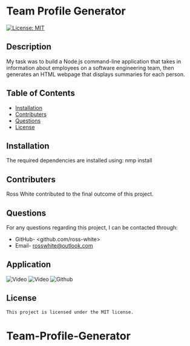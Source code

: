 # Team Profile Generator

  [![License: MIT](https://img.shields.io/badge/License-MIT-yellow.svg)](https://opensource.org/licenses/MIT)

  ## Description
  My task was to build a Node.js command-line application that takes in information about employees on a software engineering team, then generates an HTML webpage that displays summaries for each person.

  ## Table of Contents
  * [Installation](#installation)
  * [Contributers](#contributers)
  * [Questions](#questions)
  * [License](#license)

  ## Installation
  The required dependencies are installed using: nmp install

  ## Contributers
  Ross White contributed to the final outcome of this project.

  ## Questions
  For any questions regarding this project, I can be contacted through:
  * GitHub- <github.com/ross-white>
  * Email- <rosswhite@outlook.com>

  ## Application
  ![Video](https://drive.google.com/file/d/1SVFfhxv2UJzOH1bCES-Q_FlNK66oSxC0/view)
  ![Video](https://drive.google.com/file/d/1RqPcQYP4haCXavMW2PWIyAEV1fr8r9-F/view)
  ![Github](https://github.com/Ross-White/Team-Profile-Generator)

  ## License 
  
    This project is licensed under the MIT license.

  
# Team-Profile-Generator

